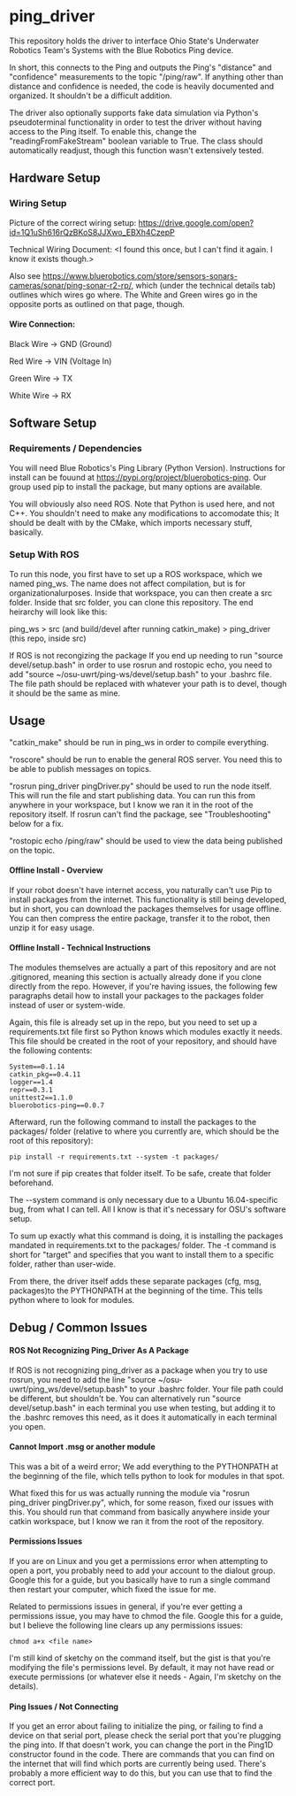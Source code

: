 # ping_driver

This repository holds the driver to interface Ohio State's Underwater Robotics Team's Systems with the Blue Robotics Ping device.

In short, this connects to the Ping and outputs the Ping's "distance" and "confidence" measurements to the topic "/ping/raw". If anything other than distance and confidence is needed, the code is heavily documented and organized. It shouldn't be a difficult addition. 

The driver also optionally supports fake data simulation via Python's pseudoterminal functionality in order to test the driver without having access to the Ping itself. To enable this, change the "readingFromFakeStream" boolean variable to True. The class should automatically readjust, though this function wasn't extensively tested.

## Hardware Setup 

### Wiring Setup

Picture of the correct wiring setup: https://drive.google.com/open?id=1Q1uSh616rQzBKoS8JJXwo_EBXh4CzepP

Technical Wiring Document: <I found this once, but I can't find it again. I know it exists though.>

Also see https://www.bluerobotics.com/store/sensors-sonars-cameras/sonar/ping-sonar-r2-rp/, which (under the technical details tab) outlines which wires go where. The White and Green wires go in the opposite ports as outlined on that page, though. 

#### Wire Connection: 

Black Wire -> GND (Ground) 

Red Wire -> VIN (Voltage In) 

Green Wire -> TX 

White Wire -> RX 

## Software Setup

### Requirements / Dependencies

You will need Blue Robotics's Ping Library (Python Version). Instructions for install can be fouund at https://pypi.org/project/bluerobotics-ping. Our group used pip to install the package, but many options are available. 

You will obviously also need ROS. Note that Python is used here, and not C++. You shouldn't need to make any modifications to accomodate this; It should be dealt with by the CMake, which imports necessary stuff, basically. 

### Setup With ROS

To run this node, you first have to set up a ROS workspace, which we named ping_ws. The name does not affect compilation, but is for organizationalurposes. Inside that workspace, you can then create a src folder. Inside that src folder, you can clone this repository. The end heirarchy will look like this: 

ping_ws > src (and build/devel after running catkin_make) > ping_driver (this repo, inside src)

If ROS is not recongizing the package If you end up needing to run "source devel/setup.bash" in order to use rosrun and rostopic echo, you need to add "source ~/osu-uwrt/ping-ws/devel/setup.bash" to your .bashrc file. The file path should be replaced with whatever your path is to devel, though it should be the same as mine.

## Usage

"catkin_make" should be run in ping_ws in order to compile everything. 

"roscore" should be run to enable the general ROS server. You need this to be able to publish messages on topics.

"rosrun ping_driver pingDriver.py" should be used to run the node itself. This will run the file and start publishing data. You can run this from anywhere in your workspace, but I know we ran it in the root of the repository itself. If rosrun can't find the package, see "Troubleshooting" below for a fix. 

"rostopic echo /ping/raw" should be used to view the data being published on the topic. 

#### Offline Install - Overview

If your robot doesn't have internet access, you naturally can't use Pip to install packages from the internet. This functionality is still being developed, but in short, you can download the packages themselves for usage offline. You can then compress the entire package, transfer it to the robot, then unzip it for easy usage. 

#### Offline Install - Technical Instructions 

The modules themselves are actually a part of this repository and are not .gitignored, meaning this section is actually already done if you clone directly from the repo. However, if you're having issues, the following few paragraphs detail how to install your packages to the packages folder instead of user or system-wide. 

Again, this file is already set up in the repo, but you need to set up a requirements.txt file first so Python knows which modules exactly it needs. This file should be created in the root of your repository, and should have the following contents: 

```
System==0.1.14
catkin_pkg==0.4.11
logger==1.4
repr==0.3.1
unittest2==1.1.0
bluerobotics-ping==0.0.7
```

Afterward, run the following command to install the packages to the packages/ folder (relative to where you currently are, which should be the root of this repository): 

```
pip install -r requirements.txt --system -t packages/
```

I'm not sure if pip creates that folder itself. To be safe, create that folder beforehand. 

The --system command is only necessary due to a Ubuntu 16.04-specific bug, from what I can tell. All I know is that it's necessary for OSU's software setup. 

To sum up exactly what this command is doing, it is installing the packages mandated in requirements.txt to the packages/ folder. The -t command is short for "target" and specifies that you want to install them to a specific folder, rather than user-wide. 

From there, the driver itself adds these separate packages (cfg, msg, packages)to the PYTHONPATH at the beginning of the time. This tells python where to look for modules.

## Debug / Common Issues

#### ROS Not Recognizing Ping_Driver As A Package

If ROS is not recognizing ping_driver as a package when you try to use rosrun, you need to add the line "source ~/osu-uwrt/ping_ws/devel/setup.bash" to your .bashrc folder.  Your file path could be different, but shouldn't be. You can alternatively run "source devel/setup.bash" in each terminal you use when testing, but adding it to the .bashrc removes this need, as it does it automatically in each terminal you open. 

#### Cannot Import .msg or another module

This was a bit of a weird error; We add everything to the PYTHONPATH at the beginning of the file, which tells python to look for modules in that spot. 

What fixed this for us was actually running the module via "rosrun ping_driver pingDriver.py", which, for some reason, fixed our issues with this. You should run that command from basically anywhere inside your catkin workspace, but I know we ran it from the root of the repository. 

#### Permissions Issues 

If you are on Linux and you get a permissions error when attempting to open a port, you probably need to add your account to the dialout group. Google this for a guide, but you basically have to run a single command then restart your computer, which fixed the issue for me. 

Related to permissions issues in general, if you're ever getting a permissions issue, you may have to chmod the file. Google this for a guide, but I believe the following line clears up any permissions issues: 

```
chmod a+x <file name>
```

I'm still kind of sketchy on the command itself, but the gist is that you're modifying the file's permissions level. By default, it may not have read or execute permissions (or whatever else it needs - Again, I'm sketchy on the details). 

#### Ping Issues / Not Connecting

If you get an error about failing to initialize the ping, or failing to find a device on that serial port, please check the serial port that you're plugging the ping into. If that doesn't work, you can change the port in the Ping1D constructor found in the code. There are commands that you can find on the internet that will find which ports are currently being used. There's probably a more efficient way to do this, but you can use that to find the correct port. 




